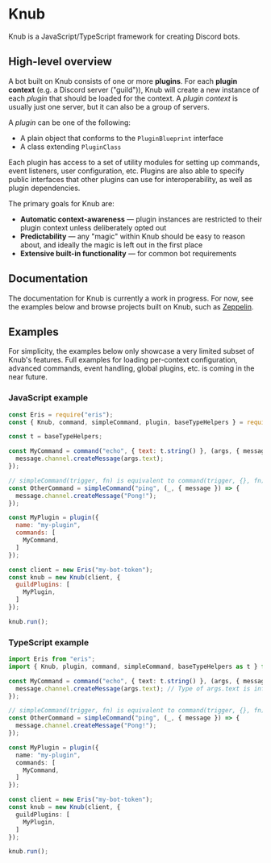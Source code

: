 # Knub
Knub is a JavaScript/TypeScript framework for creating Discord bots.

## High-level overview
A bot built on Knub consists of one or more **plugins**.
For each **plugin context** (e.g. a Discord server ("guild")), Knub will create a new instance of each *plugin*
that should be loaded for the context. A *plugin context* is usually just one
server, but it can also be a group of servers.

A *plugin* can be one of the following:
* A plain object that conforms to the `PluginBlueprint` interface
* A class extending `PluginClass`

Each plugin has access to a set of utility modules for setting up commands,
event listeners, user configuration, etc. Plugins are also able to specify
public interfaces that other plugins can use for interoperability, as well as
plugin dependencies.

The primary goals for Knub are:
* **Automatic context-awareness** — plugin instances are restricted to their plugin context unless deliberately opted out
* **Predictability** — any "magic" within Knub should be easy to reason about, and ideally the magic is left out in the first place
* **Extensive built-in functionality** — for common bot requirements

## Documentation
The documentation for Knub is currently a work in progress. For now, see the examples below and browse projects built
on Knub, such as [Zeppelin](https://github.com/Dragory/ZeppelinBot).

## Examples
For simplicity, the examples below only showcase a very limited subset of Knub's features.
Full examples for loading per-context configuration, advanced commands, event handling, global plugins, etc.
is coming in the near future.

### JavaScript example
```js
const Eris = require("eris");
const { Knub, command, simpleCommand, plugin, baseTypeHelpers } = require("knub");

const t = baseTypeHelpers;

const MyCommand = command("echo", { text: t.string() }, (args, { message }) => {
  message.channel.createMessage(args.text);
});

// simpleCommand(trigger, fn) is equivalent to command(trigger, {}, fn)
const OtherCommand = simpleCommand("ping", (_, { message }) => {
  message.channel.createMessage("Pong!");
});

const MyPlugin = plugin({
  name: "my-plugin",
  commands: [
    MyCommand,
  ]
});

const client = new Eris("my-bot-token");
const knub = new Knub(client, {
  guildPlugins: [
    MyPlugin,
  ]
});

knub.run();
```

### TypeScript example
```ts
import Eris from "eris";
import { Knub, plugin, command, simpleCommand, baseTypeHelpers as t } from "knub";

const MyCommand = command("echo", { text: t.string() }, (args, { message }) => {
  message.channel.createMessage(args.text); // Type of args.text is inferred from parameters
});

// simpleCommand(trigger, fn) is equivalent to command(trigger, {}, fn)
const OtherCommand = simpleCommand("ping", (_, { message }) => {
  message.channel.createMessage("Pong!");
});

const MyPlugin = plugin({
  name: "my-plugin",
  commands: [
    MyCommand,
  ]
});

const client = new Eris("my-bot-token");
const knub = new Knub(client, {
  guildPlugins: [
    MyPlugin,
  ]
});

knub.run();
```
